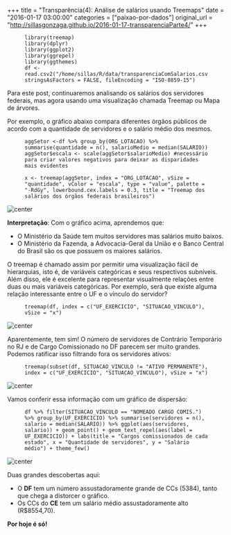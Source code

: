 +++
title = "Transparência(4): Análise de salários usando Treemaps"
date = "2016-01-17 03:00:00"
categories = ["paixao-por-dados"]
original_url = "http://sillasgonzaga.github.io/2016-01-17-transparenciaParte4/"
+++

<article class="blog-post">
<figure class="highlight">
<pre><code class="language-r"><span class="n">library</span><span class="p">(</span><span class="n">treemap</span><span class="p">)</span><span class="w">
</span><span class="n">library</span><span class="p">(</span><span class="n">dplyr</span><span class="p">)</span><span class="w">
</span><span class="n">library</span><span class="p">(</span><span class="n">ggplot2</span><span class="p">)</span><span class="w">
</span><span class="n">library</span><span class="p">(</span><span class="n">ggrepel</span><span class="p">)</span><span class="w">
</span><span class="n">library</span><span class="p">(</span><span class="n">ggthemes</span><span class="p">)</span><span class="w">
</span><span class="n">df</span><span class="w"> </span><span class="o">&lt;-</span><span class="w"> </span><span class="n">read.csv2</span><span class="p">(</span><span class="s2">&quot;/home/sillas/R/data/transparenciaComSalarios.csv&quot;</span><span class="p">,</span><span class="w"> </span><span class="n">stringsAsFactors</span><span class="w"> </span><span class="o">=</span><span class="w"> </span><span class="kc">FALSE</span><span class="p">,</span><span class="w"> </span><span class="n">fileEncoding</span><span class="w"> </span><span class="o">=</span><span class="w"> </span><span class="s2">&quot;ISO-8859-15&quot;</span><span class="p">)</span></code></pre>
</figure>
<p>
Para este post, continuaremos analisando os salários dos servidores
federais, mas agora usando uma visualização chamada Treemap ou Mapa de
árvores.
</p>
<p>
Por exemplo, o gráfico abaixo compara diferentes órgãos públicos de
acordo com a quantidade de servidores e o salário médio dos mesmos.
</p>
<figure class="highlight">
<pre><code class="language-r"><span class="n">aggSetor</span><span class="w"> </span><span class="o">&lt;-</span><span class="n">df</span><span class="w"> </span><span class="o">%&gt;%</span><span class="w"> </span><span class="n">group_by</span><span class="p">(</span><span class="n">ORG_LOTACAO</span><span class="p">)</span><span class="w"> </span><span class="o">%&gt;%</span><span class="w"> </span><span class="n">summarise</span><span class="p">(</span><span class="n">quantidade</span><span class="w"> </span><span class="o">=</span><span class="w"> </span><span class="n">n</span><span class="p">(),</span><span class="w"> </span><span class="n">salarioMedio</span><span class="w"> </span><span class="o">=</span><span class="w"> </span><span class="n">median</span><span class="p">(</span><span class="n">SALARIO</span><span class="p">))</span><span class="w"> </span><span class="n">aggSetor</span><span class="o">$</span><span class="n">escala</span><span class="w"> </span><span class="o">&lt;-</span><span class="w"> </span><span class="n">scale</span><span class="p">(</span><span class="n">aggSetor</span><span class="o">$</span><span class="n">salarioMedio</span><span class="p">)</span><span class="w"> </span><span class="c1">#necess&#xE1;rio para criar valores negativos para deixar as disparidades mais evidentes
</span><span class="w">
</span><span class="n">x</span><span class="w"> </span><span class="o">&lt;-</span><span class="w"> </span><span class="n">treemap</span><span class="p">(</span><span class="n">aggSetor</span><span class="p">,</span><span class="w"> </span><span class="n">index</span><span class="w"> </span><span class="o">=</span><span class="w"> </span><span class="s2">&quot;ORG_LOTACAO&quot;</span><span class="p">,</span><span class="w"> </span><span class="n">vSize</span><span class="w"> </span><span class="o">=</span><span class="w"> </span><span class="s2">&quot;quantidade&quot;</span><span class="p">,</span><span class="w"> </span><span class="n">vColor</span><span class="w"> </span><span class="o">=</span><span class="w"> </span><span class="s2">&quot;escala&quot;</span><span class="p">,</span><span class="w"> </span><span class="n">type</span><span class="w"> </span><span class="o">=</span><span class="w"> </span><span class="s2">&quot;value&quot;</span><span class="p">,</span><span class="w"> </span><span class="n">palette</span><span class="w"> </span><span class="o">=</span><span class="w"> </span><span class="s2">&quot;-RdGy&quot;</span><span class="p">,</span><span class="w"> </span><span class="n">lowerbound.cex.labels</span><span class="w"> </span><span class="o">=</span><span class="w"> </span><span class="m">0.3</span><span class="p">,</span><span class="w"> </span><span class="n">title</span><span class="w"> </span><span class="o">=</span><span class="w"> </span><span class="s2">&quot;Treemap dos sal&#xE1;rios dos &#xF3;rg&#xE3;os federais brasileiros&quot;</span><span class="p">)</span></code></pre>
</figure>
<p>
<img src="http://sillasgonzaga.github.io/figs/transparenciaParte4/unnamed-chunk-2-1.png" alt="center">
</p>
<p>
<strong>Interpretação</strong>: Com o gráfico acima, aprendemos que:
</p>
<ul>
<li>
O Ministério da Saúde tem muitos servidores mas salários muito baixos.
</li>
<li>
O Ministério da Fazenda, a Advocacia-Geral da União e o Banco Central do
Brasil são os que possuem os maiores salários.
</li>
</ul>
<p>
O treemap é chamado assim por permitir uma visualização fácil de
hierarquias, isto é, de variáveis categóricas e seus respectivos
subníveis. Além disso, ele é excelente para representar visualmente
relações entre duas ou mais variáveis categóricas. Por exemplo, será que
existe alguma relação interessante entre o UF e o vínculo do servidor?
</p>
<figure class="highlight">
<pre><code class="language-r"><span class="n">treemap</span><span class="p">(</span><span class="n">df</span><span class="p">,</span><span class="w"> </span><span class="n">index</span><span class="w"> </span><span class="o">=</span><span class="w"> </span><span class="nf">c</span><span class="p">(</span><span class="s2">&quot;UF_EXERCICIO&quot;</span><span class="p">,</span><span class="w"> </span><span class="s2">&quot;SITUACAO_VINCULO&quot;</span><span class="p">),</span><span class="w"> </span><span class="n">vSize</span><span class="w"> </span><span class="o">=</span><span class="w"> </span><span class="s2">&quot;x&quot;</span><span class="p">)</span></code></pre>
</figure>
<p>
<img src="http://sillasgonzaga.github.io/figs/transparenciaParte4/unnamed-chunk-3-1.png" alt="center">
</p>
<p>
Aparentemente, tem sim! O número de servidores de Contrário Temporário
no RJ e de Cargo Comissionado no DF parecem ser muito grandes. Podemos
ratificar isso filtrando fora os servidores ativos:
</p>
<figure class="highlight">
<pre><code class="language-r"><span class="n">treemap</span><span class="p">(</span><span class="n">subset</span><span class="p">(</span><span class="n">df</span><span class="p">,</span><span class="w"> </span><span class="n">SITUACAO_VINCULO</span><span class="w"> </span><span class="o">!=</span><span class="w"> </span><span class="s2">&quot;ATIVO PERMANENTE&quot;</span><span class="p">),</span><span class="w"> </span><span class="n">index</span><span class="w"> </span><span class="o">=</span><span class="w"> </span><span class="nf">c</span><span class="p">(</span><span class="s2">&quot;UF_EXERCICIO&quot;</span><span class="p">,</span><span class="w"> </span><span class="s2">&quot;SITUACAO_VINCULO&quot;</span><span class="p">),</span><span class="w"> </span><span class="n">vSize</span><span class="w"> </span><span class="o">=</span><span class="w"> </span><span class="s2">&quot;x&quot;</span><span class="p">)</span></code></pre>
</figure>
<p>
<img src="http://sillasgonzaga.github.io/figs/transparenciaParte4/unnamed-chunk-4-1.png" alt="center">
</p>
<p>
Vamos conferir essa informação com um gráfico de dispersão:
</p>
<figure class="highlight">
<pre><code class="language-r"><span class="n">df</span><span class="w"> </span><span class="o">%&gt;%</span><span class="w"> </span><span class="n">filter</span><span class="p">(</span><span class="n">SITUACAO_VINCULO</span><span class="w"> </span><span class="o">==</span><span class="w"> </span><span class="s2">&quot;NOMEADO CARGO COMIS.&quot;</span><span class="p">)</span><span class="w"> </span><span class="o">%&gt;%</span><span class="w"> </span><span class="n">group_by</span><span class="p">(</span><span class="n">UF_EXERCICIO</span><span class="p">)</span><span class="w"> </span><span class="o">%&gt;%</span><span class="w"> </span><span class="n">summarise</span><span class="p">(</span><span class="n">servidores</span><span class="w"> </span><span class="o">=</span><span class="w"> </span><span class="n">n</span><span class="p">(),</span><span class="w"> </span><span class="n">salario</span><span class="w"> </span><span class="o">=</span><span class="w"> </span><span class="n">median</span><span class="p">(</span><span class="n">SALARIO</span><span class="p">))</span><span class="w"> </span><span class="o">%&gt;%</span><span class="w"> </span><span class="n">ggplot</span><span class="p">(</span><span class="n">aes</span><span class="p">(</span><span class="n">servidores</span><span class="p">,</span><span class="w"> </span><span class="n">salario</span><span class="p">))</span><span class="w"> </span><span class="o">+</span><span class="w"> </span><span class="n">geom_point</span><span class="p">()</span><span class="w"> </span><span class="o">+</span><span class="w"> </span><span class="n">geom_text_repel</span><span class="p">(</span><span class="n">aes</span><span class="p">(</span><span class="n">label</span><span class="w"> </span><span class="o">=</span><span class="w"> </span><span class="n">UF_EXERCICIO</span><span class="p">))</span><span class="w"> </span><span class="o">+</span><span class="w"> </span><span class="n">labs</span><span class="p">(</span><span class="n">title</span><span class="w"> </span><span class="o">=</span><span class="w"> </span><span class="s2">&quot;Cargos comissionados de cada estado&quot;</span><span class="p">,</span><span class="w"> </span><span class="n">x</span><span class="w"> </span><span class="o">=</span><span class="w"> </span><span class="s2">&quot;Quantidade de servidores&quot;</span><span class="p">,</span><span class="w"> </span><span class="n">y</span><span class="w"> </span><span class="o">=</span><span class="w"> </span><span class="s2">&quot;Sal&#xE1;rio m&#xE9;dio&quot;</span><span class="p">)</span><span class="w"> </span><span class="o">+</span><span class="w"> </span><span class="n">theme_few</span><span class="p">()</span></code></pre>
</figure>
<p>
<img src="http://sillasgonzaga.github.io/figs/transparenciaParte4/unnamed-chunk-5-1.png" alt="center">
</p>
<p>
Duas grandes descobertas aqui:
</p>
<ul>
<li>
O <strong>DF</strong> tem um número assustadoramente grande de CCs
(5384), tanto que chega a distorcer o gráfico.
</li>
<li>
Os CCs do <strong>CE</strong> tem um salário médio assustadoramente alto
(R$8554,70).
</li>
</ul>
<p>
<strong>Por hoje é só!</strong>
</p>
</article>


